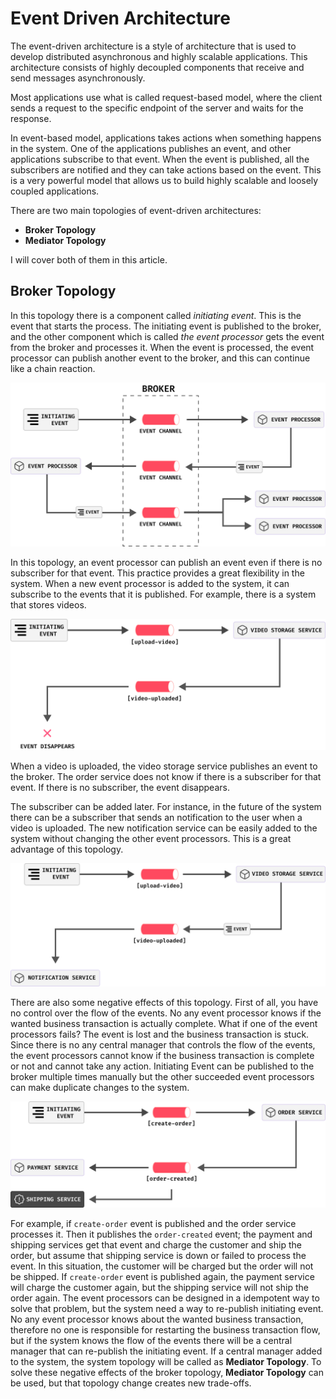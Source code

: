 # Event Driven Architecture

The event-driven architecture is a style of architecture that is used to develop distributed asynchronous and highly scalable applications. This architecture consists of highly decoupled components that receive and send messages asynchronously.

Most applications use what is called request-based model, where the client sends a request to the specific endpoint of the server and waits for the response.

 In event-based model, applications takes actions when something happens in the system. One of the applications publishes an event, and other applications subscribe to that event. When the event is published, all the subscribers are notified and they can take actions based on the event. This is a very powerful model that allows us to build highly scalable and loosely coupled applications.

There are two main topologies of event-driven architectures:

  * **Broker Topology**
  * **Mediator Topology**

I will cover both of them in this article.

## Broker Topology

In this topology there is a component called *initiating event*. This is the event that starts the process. The initiating event is published to the broker, and the other component which is called *the event processor* gets the event from the broker and processes it. When the event is processed, the event processor can publish another event to the broker, and this can continue like a chain reaction.

<img src="broker_topology_structure.svg" width=600>

In this topology, an event processor can publish an event even if there is no subscriber for that event. This practice provides a great flexibility in the system. When a new event processor is added to the system, it can subscribe to the events that it is published. For example, there is a system that stores videos.

<img src="broker_topology_extensibility-1.svg" width=600>

 When a video is uploaded, the video storage service publishes an event to the broker. The order service does not know if there is a subscriber for that event. If there is no subscriber, the event disappears.

 The subscriber can be added later. For instance, in the future of the system there can be a subscriber that sends an notification to the user when a video is uploaded. The new notification service can be easily added to the system without changing the other event processors. This is a great advantage of this topology.


<img src="broker_topology_extensibility-2.svg" width=600>



There are also some negative effects of this topology. First of all, you have no control over the flow of the events. No any event processor knows if the wanted business transaction is actually complete. What if one of the event processors fails? The event is lost and the business transaction is stuck. Since there is no any central manager that controls the flow of the events, the event processors cannot know if the business transaction is complete or not and cannot take any action. Initiating Event can be published to the broker multiple times manually but the other succeeded event processors can make duplicate changes to the system. 

<img src="broker_topology_failures.svg" width=600>

For example,
if `create-order` event is published and the order service processes it. Then it publishes the `order-created` event; the payment and shipping services get that event and charge the customer and ship the order, but assume that shipping service is down or failed to process the event. In this  situation, the customer will be charged but the order will not be shipped. If `create-order` event is published again, the payment service will charge the customer again, but the shipping service will not ship the order again. The event processors can be designed in a idempotent way to solve that problem, but the system need a way to re-publish initiating event. No any event processor knows about the wanted business transaction, therefore no one is responsible for restarting the business transaction flow, but if the system knows the flow of the events there will be a central manager that can re-publish the initiating event. If a central manager added to the system, the system topology will be called as **Mediator Topology**.
To solve these negative effects of the broker topology,  **Mediator Topology** can be used, but that topology change creates new trade-offs.
